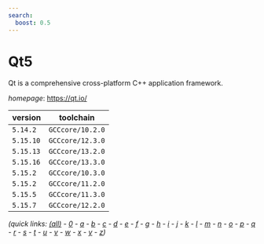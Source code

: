 ```yaml
---
search:
  boost: 0.5
---
```

# Qt5

Qt is a comprehensive cross-platform C++ application framework.

*homepage*: <https://qt.io/>

version | toolchain
--------|----------
``5.14.2`` | ``GCCcore/10.2.0``
``5.15.10`` | ``GCCcore/12.3.0``
``5.15.13`` | ``GCCcore/13.2.0``
``5.15.16`` | ``GCCcore/13.3.0``
``5.15.2`` | ``GCCcore/10.3.0``
``5.15.2`` | ``GCCcore/11.2.0``
``5.15.5`` | ``GCCcore/11.3.0``
``5.15.7`` | ``GCCcore/12.2.0``


*(quick links: [(all)](../index.md) - [0](../0/index.md) - [a](../a/index.md) - [b](../b/index.md) - [c](../c/index.md) - [d](../d/index.md) - [e](../e/index.md) - [f](../f/index.md) - [g](../g/index.md) - [h](../h/index.md) - [i](../i/index.md) - [j](../j/index.md) - [k](../k/index.md) - [l](../l/index.md) - [m](../m/index.md) - [n](../n/index.md) - [o](../o/index.md) - [p](../p/index.md) - [q](../q/index.md) - [r](../r/index.md) - [s](../s/index.md) - [t](../t/index.md) - [u](../u/index.md) - [v](../v/index.md) - [w](../w/index.md) - [x](../x/index.md) - [y](../y/index.md) - [z](../z/index.md))*


